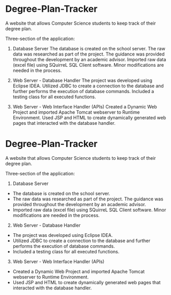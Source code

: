 # Degree-Plan-Tracker
A website that allows Computer Science students to keep track of their degree plan. 

Three-section of the application:
1. Database Server
The database is created on the school server. 
The raw data was researched as part of the project. The guidance was provided throughout the development by an academic advisor.
Imported raw data (excel file) using SQuirreL SQL Client software. Minor modifications are needed in the process.

2. Web Server - Database Handler
The project was developed using Eclipse IDEA.
Utilized JDBC to create a connection to the database and further performs the execution of database commands.
Included a testing class for all executed functions.

3. Web Server - Web Interface Handler (APIs)
Created a Dynamic Web Project and imported Apache Tomcat webserver to Runtime Environment.
Used JSP and HTML to create dynamically generated web pages that interacted with the database handler. 


# Degree-Plan-Tracker

A website that allows Computer Science students to keep track of their degree plan.

Three-section of the application:

1. Database Server

- The database is created on the school server.
- The raw data was researched as part of the project. The guidance was provided throughout the development by an academic advisor.
- Imported raw data (excel file) using SQuirreL SQL Client software. Minor modifications are needed in the process.

2. Web Server - Database Handler

- The project was developed using Eclipse IDEA.
- Utilized JDBC to create a connection to the database and further performs the execution of database commands.
- Included a testing class for all executed functions.

3. Web Server - Web Interface Handler (APIs)

- Created a Dynamic Web Project and imported Apache Tomcat webserver to Runtime Environment.
- Used JSP and HTML to create dynamically generated web pages that interacted with the database handler.
